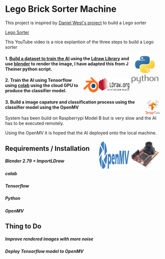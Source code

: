 # Lego Brick Sorter Machine


This project is inspired by [Daniel West's project][4] to build a Lego sorter

[Lego Sorter][5]

This YouTube video is a nice explantion of the three steps to build a Lego sorter

<img align="right" width="100" height="100" src="Logos/Python.jpg">


#### 1.  [Build a dataset to train the AI][1] using the [Ldraw Library][3] and use [blender][2] to render the image, I have adapted this from J Theiner python script.

<img align="right" width="100" height="50" src="Logos/Ldraw.jpg">
<img align="right" width="50" height="50" src="Logos/Blender.png">

#### 2.  Train the AI using Tensorflow using [colab][6] using the cloud GPU to produce the classifier model. 

<img align="right" width="50" height="50" src="Logos/Tensorflow.jpg">

#### 3.  Build a image capature and classification process using the classifier model using the OpenMV 

System has been build on Raspberrypi Model B but is very slow and the AI has to be executed remotely.

Using the OpenMV it is hoped that the AI deployed onto the local machine.
 
 
 

<img align="right" width="100" height="100" src="Logos/OpenMV.jpg">
<img align="right" width="100" height="100" src="Logos/OpenMV_Logo.png">





## Requirements / Installation

##### Blender 2.79 + ImportLDraw
##### colab
##### Tensorflow
##### Python
##### OpenMV

## Thing to Do

##### Improve rendered images with more noise
##### Deploy Tensorflow model to OpenMV

[1]: https://github.com/Gadgeteering/LegoBrickClassification/blob/master/README.md
[2]: https://github.com/TobyLobster/ImportLDraw
[3]: http://www.ldraw.org/
[4]: https://youtu.be/-UGl0ZOCgwQ
[5]: https://towardsdatascience.com/how-i-created-over-100-000-labeled-lego-training-images-ec74191bb4ef
[6]: https://colab.research.google.com/

